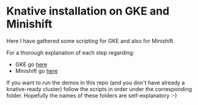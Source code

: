 # Knative installation on GKE and Minishift

Here I have gathered some scripting for GKE and also for Minishift.

For a thorough explanation of each step regarding:

* GKE go [here](https://github.com/knative/docs/blob/master/install/Knative-with-GKE.md)
* Minishift go [here](https://github.com/knative/docs/blob/master/install/Knative-with-Minishift.md)

If you want to run the demos in this repo (and you don't have already a knative-ready cluster) follow the scripts in order under the corresponding folder. Hopefully the names of these folders are self-explanatory :-)
